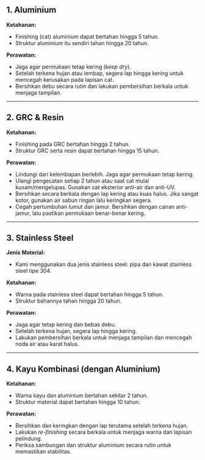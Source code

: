 ## 1. Aluminium

**Ketahanan:**
- Finishing (cat) aluminium dapat bertahan hingga 5 tahun.
- Struktur aluminium itu sendiri tahan hingga 20 tahun.

**Perawatan:**
- Jaga agar permukaan tetap kering (*keep dry*).
- Setelah terkena hujan atau lembap, segera lap hingga kering untuk mencegah kerusakan pada lapisan cat.
- Bersihkan debu secara rutin dan lakukan pembersihan berkala untuk menjaga tampilan.

---

## 2. GRC & Resin

**Ketahanan:**
- Finishing pada GRC bertahan hingga 2 tahun.
- Struktur GRC serta resin dapat bertahan hingga 15 tahun.

**Perawatan:**
- Lindungi dari kelembapan berlebih. Jaga agar permukaan tetap kering.
- Ulangi pengecatan setiap 2 tahun atau saat cat mulai kusam/mengelupas. Gunakan cat eksterior anti-air dan anti-UV.
- Bersihkan secara berkala dengan lap kering atau kuas halus. Jika sangat kotor, gunakan air sabun ringan lalu keringkan segera.
- Cegah pertumbuhan lumut dan jamur. Bersihkan dengan cairan anti-jamur, lalu pastikan permukaan benar-benar kering.

---

## 3. Stainless Steel

**Jenis Material:**
- Kami menggunakan dua jenis stainless steel: pipa dan kawat stainless steel tipe 304.

**Ketahanan:**
- Warna pada stainless steel dapat bertahan hingga 5 tahun.
- Struktur bahannya tahan hingga 20 tahun.

**Perawatan:**
- Jaga agar tetap kering dan bebas debu.
- Setelah terkena hujan, segera lap hingga kering.
- Lakukan pembersihan berkala untuk menjaga tampilan dan mencegah noda air atau karat halus.

---

## 4. Kayu Kombinasi (dengan Aluminium)

**Ketahanan:**
- Warna kayu dan aluminium bertahan sekitar 2 tahun.
- Struktur material dapat bertahan hingga 10 tahun.

**Perawatan:**
- Bersihkan dan keringkan dengan lap terutama setelah terkena hujan.
- Lakukan *re-finishing* secara berkala untuk menjaga warna dan lapisan pelindung.
- Periksa sambungan dan struktur aluminium secara rutin untuk memastikan stabilitas.